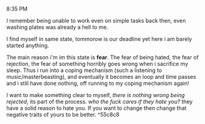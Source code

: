 
8:35 PM

I remember being unable to work even on simple tasks back then, even washing plates was already a hell to me.

I find myself in same state, tommorow is our deadline yet here i am barely started anything. 

The main reason i'm im this state is **fear**. The fear of being hated, the fear of rejection, the fear of something horribly goes wrong when i sacrifice my sleep. Thus i run into a coping mechanism (such a listening to music/masterbeasting), and eventually it becomes an loop and time passes and i still have done nothing, off running to my coping mechanism again!

I want to make something clear to myself, *there is nothing wrong being rejected*, its part of the process. *who the fuck cares if they hate you?* they have a solid reason to hate you. If you want to change then change that negative traits of yours to be better. ^55c8c8

